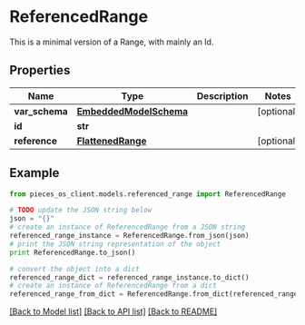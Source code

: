 # ReferencedRange

This is a minimal version of a Range, with mainly an Id.

## Properties
Name | Type | Description | Notes
------------ | ------------- | ------------- | -------------
**var_schema** | [**EmbeddedModelSchema**](EmbeddedModelSchema.md) |  | [optional] 
**id** | **str** |  | 
**reference** | [**FlattenedRange**](FlattenedRange.md) |  | [optional] 

## Example

```python
from pieces_os_client.models.referenced_range import ReferencedRange

# TODO update the JSON string below
json = "{}"
# create an instance of ReferencedRange from a JSON string
referenced_range_instance = ReferencedRange.from_json(json)
# print the JSON string representation of the object
print ReferencedRange.to_json()

# convert the object into a dict
referenced_range_dict = referenced_range_instance.to_dict()
# create an instance of ReferencedRange from a dict
referenced_range_from_dict = ReferencedRange.from_dict(referenced_range_dict)
```
[[Back to Model list]](../README.md#documentation-for-models) [[Back to API list]](../README.md#documentation-for-api-endpoints) [[Back to README]](../README.md)


